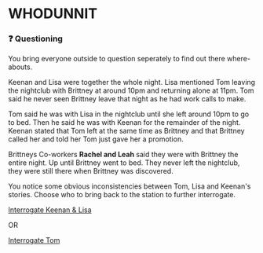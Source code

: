 # WHODUNNIT

### ❓ Questioning 

You bring everyone outside to question seperately to find out there where-abouts.

Keenan and Lisa were together the whole night. Lisa mentioned Tom leaving the nightclub with Brittney at around 10pm and returning alone at 11pm. Tom said he never seen Brittney leave that night as he had work calls to make.

Tom said he was with Lisa in the nightclub until she left around 10pm to go to bed. Then he said he was with Keenan for the remainder of the night. Keenan stated that Tom left at the same time as Brittney and that Brittney called her and told her Tom just gave her a promotion.

Brittneys Co-workers **Rachel and Leah** said they were with Brittney the entire night. Up until Brittney went to bed. They never left the nightclub, they were still there when Brittney was discovered. 

You notice some obvious inconsistencies between Tom, Lisa and Keenan's stories. Choose who to bring back to the station to further interrogate. 


[Interrogate Keenan & Lisa](./scene3A.md)

OR

[Interrogate Tom](./scene3B.md)



